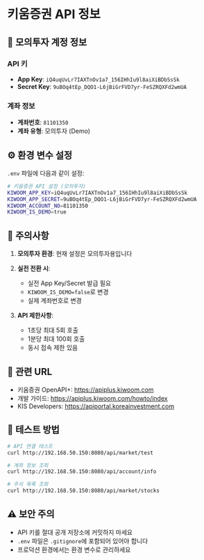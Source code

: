 # 키움증권 API 정보

## 🔑 모의투자 계정 정보

### API 키
- **App Key**: `iQ4uqUvLr7IAXTnOv1a7_156IHhIu9l8aiXiBDbSsSk`
- **Secret Key**: `9uBOq4tEp_DQO1-L6jBiGrFVD7yr-FeSZRQXFd2wmUA`

### 계좌 정보
- **계좌번호**: `81101350`
- **계좌 유형**: 모의투자 (Demo)

## ⚙️ 환경 변수 설정

`.env` 파일에 다음과 같이 설정:

```bash
# 키움증권 API 설정 (모의투자)
KIWOOM_APP_KEY=iQ4uqUvLr7IAXTnOv1a7_156IHhIu9l8aiXiBDbSsSk
KIWOOM_APP_SECRET=9uBOq4tEp_DQO1-L6jBiGrFVD7yr-FeSZRQXFd2wmUA
KIWOOM_ACCOUNT_NO=81101350
KIWOOM_IS_DEMO=true
```

## 📌 주의사항

1. **모의투자 환경**: 현재 설정은 모의투자용입니다
2. **실전 전환 시**:
   - 실전 App Key/Secret 발급 필요
   - `KIWOOM_IS_DEMO=false`로 변경
   - 실제 계좌번호로 변경

3. **API 제한사항**:
   - 1초당 최대 5회 호출
   - 1분당 최대 100회 호출
   - 동시 접속 제한 있음

## 🔗 관련 URL

- 키움증권 OpenAPI+: https://apiplus.kiwoom.com
- 개발 가이드: https://apiplus.kiwoom.com/howto/index
- KIS Developers: https://apiportal.koreainvestment.com

## 📝 테스트 방법

```bash
# API 연결 테스트
curl http://192.168.50.150:8080/api/market/test

# 계좌 정보 조회
curl http://192.168.50.150:8080/api/account/info

# 주식 목록 조회
curl http://192.168.50.150:8080/api/market/stocks
```

## ⚠️ 보안 주의

- API 키를 절대 공개 저장소에 커밋하지 마세요
- `.env` 파일은 `.gitignore`에 포함되어 있어야 합니다
- 프로덕션 환경에서는 환경 변수로 관리하세요
